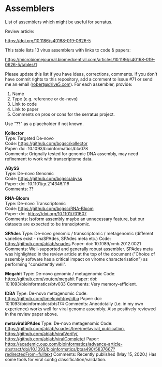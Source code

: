 # Assemblers

List of assemblers which might be useful for serratus.

Review article:

https://doi.org/10.1186/s40168-019-0626-5

This table lists 13 virus assemblers with links to code & papers:

https://microbiomejournal.biomedcentral.com/articles/10.1186/s40168-019-0626-5/tables/1

Please update this list if you have ideas, corrections, comments. If you don't have commit rights to this repository, add a comment to Issue #71 or send me an email (robert@drive5.com). For each assembler, provide:

1. Name
2. Type (e.g. reference or de-novo)
3. Link to code
4. Link to paper
5. Comments on pros or cons for the serratus project.

Use "??" as a placeholder if not known.

**Kollector**  
Type: Targeted De-novo  
Code: https://github.com/bcgsc/kollector  
Paper: doi: 10.1093/bioinformatics/btx078  
Comments: Orignally tested for genomic DNA assembly, may need refinement to work with transcriptome data.  

**ABySS**  
Type: De-novo Genomic  
Code: https://github.com/bcgsc/abyss  
Paper: doi: 10.1101/gr.214346.116  
Comments: ??  

**RNA-Bloom**  
Type: De-novo Transcriptomic  
Code: https://github.com/bcgsc/RNA-Bloom  
Paper: doi: https://doi.org/10.1101/701607  
Comments: Isoform assembly maybe an unnecessary feature, but our datasets are expected to be transciptomic.

**SPAdes**
Type: De-novo genomic / transcriptomic / metagenomic (different varieties exist - rnaSPAdes, SPAdes meta etc.)
Code: https://github.com/ablab/spades
Paper: doi: 10.1089/cmb.2012.0021
Comments: Well-supported and generally robust assembler. SPAdes meta was highlighted in the review article at the top of the document ("Choice of assembly software has a critical impact on virome characterisation") as performing "consistently well".

**Megahit**
Type: De-novo genomic / metagenomic
Code: https://github.com/voutcn/megahit
Paper: doi: 10.1093/bioinformatics/btv033
Comments: Very memory-efficient.

**IDBA**
Type: De-novo metagenomic
Code: https://github.com/loneknightpy/idba
Paper: doi: 10.1093/bioinformatics/bts174
Comments: Anecdotally (i.e. in my own experience) works well for viral genome assembly. Also positively reviewed in the review paper above.

**metaviralSPAdes**
Type: De-novo metagenomic
Code: https://github.com/ablab/spades/tree/metaviral_publication, https://github.com/ablab/viralVerify/, https://github.com/ablab/viralComplete/
Paper: https://academic.oup.com/bioinformatics/advance-article-abstract/doi/10.1093/bioinformatics/btaa490/5837667?redirectedFrom=fulltext
Comments: Recently published (May 15, 2020.) Has some tools for viral contig classification/validation.
